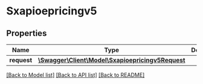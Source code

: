 # Sxapioepricingv5

## Properties
Name | Type | Description | Notes
------------ | ------------- | ------------- | -------------
**request** | [**\Swagger\Client\Model\Sxapioepricingv5Request**](Sxapioepricingv5Request.md) |  | [optional] 

[[Back to Model list]](../README.md#documentation-for-models) [[Back to API list]](../README.md#documentation-for-api-endpoints) [[Back to README]](../README.md)



